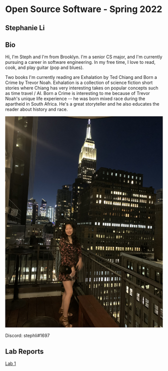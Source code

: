 # Open Source Software - Spring 2022
## Stephanie Li

## Bio
Hi, I'm Steph and I'm from Brooklyn. I'm a senior CS major, and I'm currently pursuing a career in software engineering. In my free time, I love to read, cook, and play guitar (pop and blues). 

Two books I'm currently reading are Exhalation by Ted Chiang and Born a Crime by Trevor Noah. Exhalation is a collection of science fiction short stories where Chiang has very interesting takes on popular concepts such as time travel / AI. Born a Crime is interesting to me because of Trevor Noah's unique life experience -- he was born mixed race during the apartheid in South Africa. He's a great storyteller and he also educates the reader about history and race.

![Caption](/index_picture.JPG)

Discord: stephli#1697

## Lab Reports
[Lab 1](labs/lab-01/report.md)